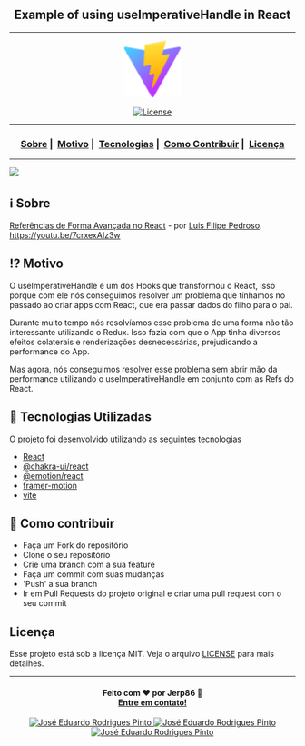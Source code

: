 <h2 align="center">Example of using useImperativeHandle in React</h2>

---

<p align="center">
  <img src="https://raw.githubusercontent.com/jerp86/useimperativehandle/main/public/vite.svg" width="100" heigth="100">
</p>

<p align="center">
  <a href="LICENSE">
    <img alt="License" src="https://img.shields.io/badge/license-MIT-%23F8952D">
  </a>
</p>

---

<h3 align="center">
  <a href="#information_source-sobre">Sobre</a>&nbsp;|&nbsp;
  <a href="#interrobang-motivo">Motivo</a>&nbsp;|&nbsp;
  <a href="#rocket-tecnologias-utilizadas">Tecnologias</a>&nbsp;|&nbsp;
  <a href="#link-como-contribuir">Como Contribuir</a>&nbsp;|&nbsp;
  <a href="#licença">Licença</a>
</h3>

---

<img src="https://user-images.githubusercontent.com/54115624/191345586-76a4376b-64fa-4cf5-a020-28bcdfed4ef8.jpeg" width="600">

## :information_source: Sobre

[Referências de Forma Avançada no React](https://youtu.be/7crxexAIz3w) - por [Luis Filipe Pedroso](@LuisFilipePedroso).
https://youtu.be/7crxexAIz3w

## :interrobang: Motivo

O useImperativeHandle é um dos Hooks que transformou o React, isso porque com ele nós conseguimos resolver um problema que tínhamos no passado ao criar apps com React, que era passar dados do filho para o pai.

Durante muito tempo nós resolvíamos esse problema de uma forma não tão interessante utilizando o Redux. Isso fazia com que o App tinha diversos efeitos colaterais e renderizações desnecessárias, prejudicando a performance do App.

Mas agora, nós conseguimos resolver esse problema sem abrir mão da performance utilizando o useImperativeHandle em conjunto com as Refs do React.

## :rocket: Tecnologias Utilizadas

O projeto foi desenvolvido utilizando as seguintes tecnologias

- [React](https://reactjs.org/)
- [@chakra-ui/react](https://chakra-ui.com/)
- [@emotion/react](https://emotion.sh/docs/introduction)
- [framer-motion](https://www.framer.com/motion/)
- [vite](https://vitejs.dev/)

## :link: Como contribuir

- Faça um Fork do repositório
- Clone o seu repositório
- Crie uma branch com a sua feature
- Faça um commit com suas mudanças
- 'Push' a sua branch
- Ir em Pull Requests do projeto original e criar uma pull request com o seu commit

## Licença

Esse projeto está sob a licença MIT. Veja o arquivo [LICENSE](LICENSE) para mais detalhes.

---

<h4 align="center">
  Feito com ❤️ por Jerp86 👋️
  <br />
  <a href="mailto:jerp.dev@gmail.com">Entre em contato!</a>
</h4>

<p align="center">
  <a href="https://www.linkedin.com/in/jerp/">
    <img alt="José Eduardo Rodrigues Pinto" src="https://img.shields.io/badge/LinkedIn-jerp-0e76a8?style=flat&logoColor=white&logo=linkedin">
  </a>
  <a href="https://www.instagram.com/jerpbtu/">
    <img alt="José Eduardo Rodrigues Pinto" src="https://img.shields.io/badge/Instagram-@jerpbtu-833AB4?style=flat&logoColor=white&logo=instagram">
  </a>
  <a href="https://twitter.com/jerpbtu">
    <img alt="José Eduardo Rodrigues Pinto" src="https://img.shields.io/twitter/follow/jerpbtu?style=flat&logoColor=white&logo=Twitter">
  </a>
</p>
